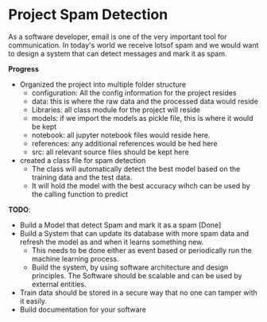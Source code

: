 # **Project Spam Detection**

As a software developer, email is one of the very important tool for communication.
In today's world we receive lotsof spam and we would want to design a system that can detect messages and mark it as spam.

**Progress**
- Organized the project into multiple folder structure
    - configuration: All the config information for the project resides
    - data: this is where the raw data and the processed data would reside
    - Libraries: all class module for the project will reside
    - models: if we import the models as pickle file, this is where it would be kept
    - notebook: all jupyter notebook files would reside here.
    - references: any additional references would be hed here
    - src: all relevant source files should be kept here
- created a class file for spam detection
    - The class will automatically detect the best model based on the training data and the test data.
    - It will hold the model with the best accuracy wihch can be used by the calling function to predict

**TODO**:
- Build a Model that detect Spam and mark it as a spam [Done]
- Build a System that can update its database with more spam data and refresh the model as and when it learns something new. 
    - This needs to be done either as event based or periodically run the machine learning process.
    - Build the system, by using software architecture and design principles. The Software should be scalable and can be used by external entities.
- Train data should be stored in a secure way that no one can tamper with it easily.
- Build documentation for your software

